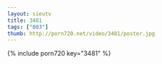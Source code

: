 ```yaml
--- 
layout: sieutv
title: 3481
tags: ["003"]
thumb: http://porn720.net/video/3481/poster.jpg
---
```

{% include porn720 key="3481" %} 
